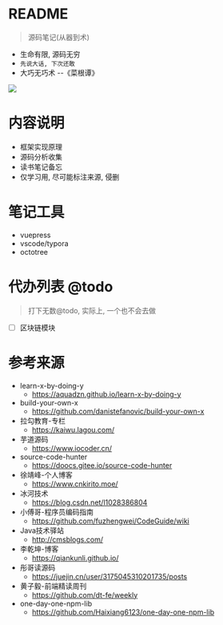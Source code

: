# README

> 源码笔记(从器到术)

- 生命有限, 源码无穷
- `先说大话, 下次还敢`
- 大巧无巧术 --《菜根谭》

![](https://luo0412.oss-cn-hangzhou.aliyuncs.com/static/images/index/xiong.gif)

# 内容说明

- 框架实现原理
- 源码分析收集
- 读书笔记备忘
- 仅学习用, 尽可能标注来源, 侵删

# 笔记工具

- vuepress
- vscode/typora 
- octotree 

# 代办列表 @todo

> 打下无数@todo, 实际上, 一个也不会去做

- [ ] 区块链模块

# 参考来源

- learn-x-by-doing-y
  - https://aquadzn.github.io/learn-x-by-doing-y
- build-your-own-x
  - https://github.com/danistefanovic/build-your-own-x
- 拉勾教育-专栏
  - https://kaiwu.lagou.com/
- 芋道源码
  - https://www.iocoder.cn/
- source-code-hunter
  - https://doocs.gitee.io/source-code-hunter
- 徐靖峰-个人博客
  - https://www.cnkirito.moe/
- 冰河技术
  - https://blog.csdn.net/l1028386804
- 小傅哥-程序员编码指南
  - https://github.com/fuzhengwei/CodeGuide/wiki
- Java技术驿站
  - http://cmsblogs.com/
- 李乾坤-博客
  - https://qiankunli.github.io/
- 彤哥读源码
  - https://juejin.cn/user/3175045310201735/posts
- 黄子毅-前端精读周刊
  - https://github.com/dt-fe/weekly
- one-day-one-npm-lib
  - https://github.com/Haixiang6123/one-day-one-npm-lib